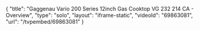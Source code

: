 {
    "title": "Gaggenau Vario 200 Series 12inch Gas Cooktop VG 232 214 CA - Overview",
    "type": "solo",
    "layout": "iframe-static",
    "videoId": "69863081",
    "url": "\/tvpembed\/69863081"
}